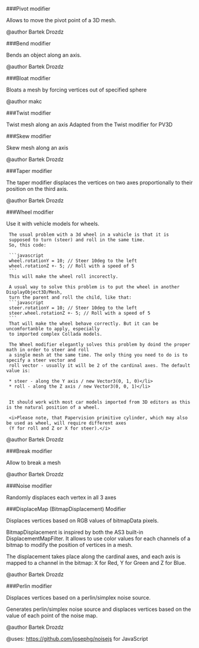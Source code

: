 
###Pivot modifier 

Allows to move the pivot point of a 3D mesh.

@author Bartek Drozdz
 



###Bend modifier 

Bends an object along an axis. 

@author Bartek Drozdz
 



###Bloat modifier 

Bloats a mesh by forcing vertices out of specified sphere

@author makc
 



###Twist modifier 

Twist mesh along an axis
Adapted from the Twist modifier for PV3D




###Skew modifier 

Skew mesh along an axis

@author Bartek Drozdz
 



###Taper modifier 

The taper modifier displaces the vertices on two axes proportionally to their position on the third axis.

@author Bartek Drozdz
 



###Wheel modifier 

Use it with vehicle models for wheels.

     The usual problem with a 3d wheel in a vahicle is that it is 
     supposed to turn (steer) and roll in the same time. 
     So, this code:
     
     ```javascript
     wheel.rotationY = 10; // Steer 10deg to the left
     wheel.rotationZ +- 5; // Roll with a speed of 5
     ```
     This will make the wheel roll incorectly.
     
     A usual way to solve this problem is to put the wheel in another DisplayObject3D/Mesh, 
     turn the parent and roll the child, like that:
     ```javascript
     steer.rotationY = 10; // Steer 10deg to the left
     steer.wheel.rotationZ +- 5; // Roll with a speed of 5
     ```
     That will make the wheel behave correctly. But it can be uncomfortanble to apply, especially
     to imported complex Collada models.
     
     The Wheel modifier elegantly solves this problem by doind the proper math in order to steer and roll 
     a single mesh at the same time. The only thing you need to do is to specify a steer vector and 
     roll vector - usually it will be 2 of the cardinal axes. The default value is:
     
     * steer - along the Y axis / new Vector3(0, 1, 0)</li>
     * roll - along the Z axis / new Vector3(0, 0, 1)</li>
     
     
     It should work with most car models imported from 3D editors as this is the natural position of a wheel.
     
     <i>Please note, that Papervision primitive cylinder, which may also be used as wheel, will require different axes
     (Y for roll and Z or X for steer).</i>
 
@author Bartek Drozdz

 


###Break modifier 

Allow to break a mesh

@author Bartek Drozdz
 



###Noise modifier 

Randomly displaces each vertex in all 3 axes

 



 ###DisplaceMap (BitmapDisplacement) Modifier 

 Displaces vertices based on RGB values of bitmapData pixels. 
 
 BitmapDisplacement is inspired by both the AS3 built-in DisplacementMapFilter. It allows
 to use color values for each channels of a bitmap to modify the position of vertices in a mesh.
 
 The displacement takes place along the cardinal axes, and each axis is mapped to a 
 channel in the bitmap: X for Red, Y for Green and Z for Blue.
 
 @author Bartek Drozdz
 



###Perlin modifier 

 Displaces vertices based on a perlin/simplex noise source.

 Generates perlin/simplex noise source and displaces vertices 
 based on the value of each point of the noise map.
 
 @author Bartek Drozdz

 @uses: https://github.com/josephg/noisejs for JavaScript
 
